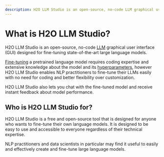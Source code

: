 ```yaml
---
description: H2O LLM Studio is an open-source, no-code LLM graphical user interface (GUI) designed for fine-tuning state-of-the-art large language models. 
---
```

# What is H2O LLM Studio?

H2O LLM Studio is an open-source, no-code [LLM](../concepts#llm) graphical user interface (GUI) designed for fine-tuning state-of-the-art large language models. 

[Fine-tuning](../concepts#fine-tuning) a pretrained language model requires coding expertise and extensive knowledge about the model and its [hyperparameters](../concepts#parameters-and-hyperparameters), however  H2O LLM Studio enables NLP practitioners to fine-tune their LLMs easily with no need for coding and better flexibility over customization. 

H2O LLM Studio also lets you chat with the fine-tuned model and receive instant feedback about model performance.

## Who is H2O LLM Studio for?

H2O LLM Studio is a free and open-source tool that is designed for anyone who wants to fine-tune their own language models. It is designed to be easy to use and accessible to everyone regardless of their technical expertise.

NLP practitioners and data scientists in particular may find it useful to easily and effectively create and fine-tune large language models. 